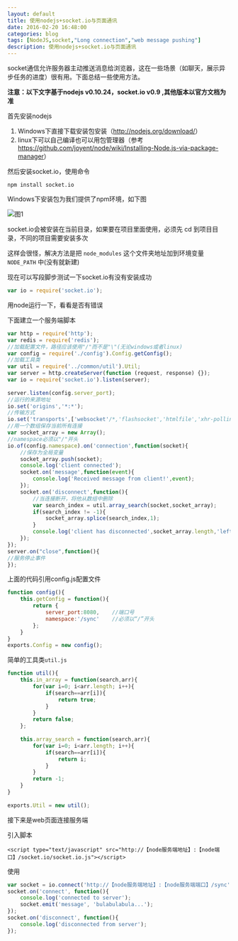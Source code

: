 ```yaml
---
layout: default
title: 使用nodejs+socket.io与页面通讯
date: 2016-02-20 16:48:00
categories: blog
tags: [NodeJS,socket,"Long connection","web message pushing"]
description: 使用nodejs+socket.io与页面通讯
---
```



socket通信允许服务器主动推送消息给浏览器，这在一些场景（如聊天，展示异步任务的进度）很有用。下面总结一些使用方法。

**注意：以下文字基于nodejs v0.10.24，socket.io v0.9 ,其他版本以官方文档为准**

首先安装nodejs
1. Windows下直接下载安装包安装（<http://nodejs.org/download/>）
2. linux下可以自己编译也可以用包管理器（参考<https://github.com/joyent/node/wiki/Installing-Node.js-via-package-manager>）

然后安装socket.io，使用命令
```
npm install socket.io
```
Windows下安装包为我们提供了npm环境，如下图

![图1](http://derekblog-upload.stor.sinaapp.com/2016_02/049e01cb3d5ff79ec5d14bab9b6abacd.jpg)

socket.io会被安装在当前目录，如果要在项目里面使用，必须先 cd 到项目目录，不同的项目需要安装多次

这样会很怪，解决方法是把 `node_modules` 这个文件夹地址加到环境变量 `NODE_PATH` 中(没有就新建)

现在可以写段脚步测试一下socket.io有没有安装成功
```javascript
var io = require('socket.io');
```
用node运行一下，看看是否有错误

下面建立一个服务端脚本
```javascript
var http = require('http');  
var redis = require('redis');  
//加载配置文件，路径应该使用"/"而不是"\"(无论windows或者linux)  
var config = require('./config').Config.getConfig();  
//加载工具类  
var util = require('../common/util').Util;  
var server = http.createServer(function (request, response) {});  
var io = require('socket.io').listen(server);  
   
server.listen(config.server_port);  
//运行的来源地址  
io.set('origins','*:*');  
//传输方式  
io.set('transports',['websocket'/*,'flashsocket','htmlfile','xhr-polling','jsonp-polling'*/]);  
//用一个数组保存当前所有连接  
var socket_array = new Array();  
//namespace必须以"/"开头  
io.of(config.namespace).on('connection',function(socket){  
    //保存为全局变量  
    socket_array.push(socket);  
    console.log('client connected');  
    socket.on('message',function(event){  
        console.log('Received message from client!',event);  
    });  
    socket.on('disconnect',function(){  
        //当连接断开，将他从数组中删除  
        var search_index = util.array_search(socket,socket_array);  
        if(search_index != -1){  
            socket_array.splice(search_index,1);  
        }  
        console.log('client has disconnected',socket_array.length,'left');  
    });  
});  
server.on("close",function(){  
//服务停止事件  
});
```

上面的代码引用config.js配置文件
```javascript
function config(){  
    this.getConfig = function(){  
        return {  
            server_port:8080,    //端口号  
            namespace:'/sync'    //必须以“/”开头  
        };  
    }  
}
exports.Config = new config(); 
```

简单的工具类`util.js`
```javascript
function util(){  
    this.in_array = function(search,arr){  
        for(var i=0; i<arr.length; i++){  
            if(search==arr[i]){  
                return true;  
            }  
        }  
        return false;  
    };  
   
    this.array_search = function(search,arr){  
        for(var i=0; i<arr.length; i++){  
            if(search==arr[i]){  
                return i;  
            }  
        }  
        return -1;  
    }  
}  
   
exports.Util = new util();
```

接下来是web页面连接服务端

引入脚本

```markup
<script type="text/javascript" src="http://【node服务端地址】:【node端口】/socket.io/socket.io.js"></script>
```

使用
```javascript
var socket = io.connect('http://【node服务端地址】:【node服务端端口】/sync');  
socket.on('connect', function(){  
    console.log('connected to server');  
    socket.emit('message', 'bulabulabula...');  
});  
socket.on('disconnect', function(){  
    console.log('disconnected from server');  
});
```